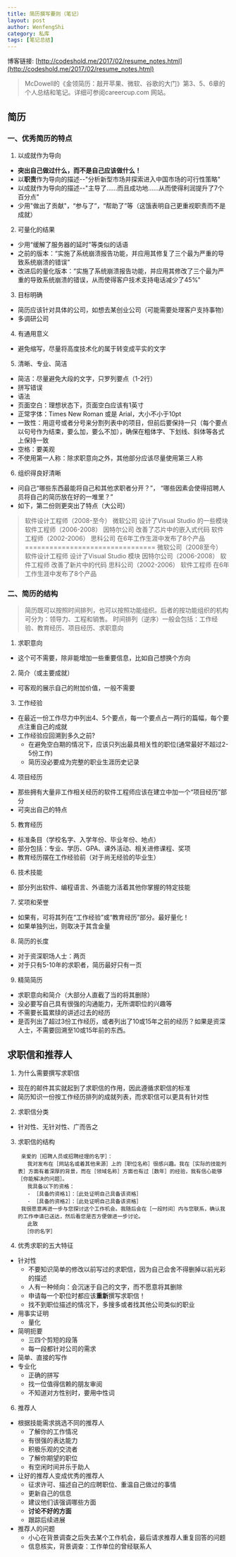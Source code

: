 ```yaml
---
title: 简历撰写要则（笔记）
layout: post
author: WenfengShi
category: 私库
tags: [笔记总结]
---
```

博客链接: [http://codeshold.me/2017/02/resume_notes.html](http://codeshold.me/2017/02/resume_notes.html)

> McDowell的《金领简历：敲开苹果、微软、谷歌的大门》第3、5、6章的个人总结和笔记。详细可参阅careercup.com 网站。


## 简历

### 一、优秀简历的特点

1. 以成就作为导向
- **突出自己做过什么，而不是自己应该做什么！**
- 以**职责**作为导向的描述--"分析新型市场并探索进入中国市场的可行性策略"
- 以成就作为导向的描述--"主导了……而且成功地……从而使得利润提升了7个百分点"
- 少用"做出了贡献"，“参与了”，“帮助了”等（这饿表明自己更重视职责而不是成就）

2. 可量化的结果
- 少用“缓解了服务器的延时”等类似的话语
- 之前的版本：“实施了系统崩溃报告功能，并应用其修复了三个最为严重的导致系统崩溃的错误”
- 改进后的量化版本：“实施了系统崩溃报告功能，并应用其修改了三个最为严重的导致系统崩溃的错误，从而使得客户技术支持电话减少了45%”

3. 目标明确
- 简历应该针对具体的公司，如想去某创业公司（可能需要处理客户支持事物）
- 多调研公司

4. 有通用意义
- 避免缩写，尽量将高度技术化的属于转变成平实的文字

5. 清晰、专业、简洁
- 简洁：尽量避免大段的文字，只罗列要点（1-2行）
- 拼写错误
- 语法
- 页面空白：理想状态下，页面空白应该有1英寸
- 正常字体：Times New Roman 或是 Arial，大小不小于10pt
- 一致性：用逗号或者分号来分割列表中的项目，但前后要保持一只（每个要点以句号作为结束，要么加，要么不加），确保在粗体字、下划线、斜体等各式上保持一致
- 空格：要美观
- 不使用第一人称：除求职意向之外，其他部分应该尽量使用第三人称

6. 组织得良好清晰
- 问自己“哪些东西最能将自己和其他求职者分开？”， “哪些因素会使得招聘人员将自己的简历放在好的一堆里？”
- 如下，第二份则更突出了特点（大公司）
> 软件设计工程师（2008-至今）
微软公司
    设计了Visual Studio 的一些模块
软件工程师（2006-2008）
因特尔公司
    改善了芯片中的嵌入式代码
软件工程师（2002-2006）
思科公司
    在6年工作生涯中发布了8个产品
================================
微软公司（2008至今）
软件设计工程师
    设计了Visual Studio 模块
因特尔公司（2006-2008）
软件工程师
    改善了新片中的代码
思科公司（2002-2006）
软件工程师
    在6年工作生涯中发布了8个产品


### 二、简历的结构

> 简历既可以按照时间排列，也可以按照功能组织。后者的按功能组织的机构可分为：领导力、工程和销售。
时间排列（逆序）一般会包括：工作经验、教育经历、项目经历、求职意向


1. 求职意向
- 这个可不需要，除非能增加一些重要信息，比如自己想换个方向

2. 简介（或主要成就）
- 可客观的展示自己的附加价值，一般不需要

3. 工作经验
- 在最近一份工作尽力中列出4、5个要点，每一个要点占一两行的篇幅，每个要点注重自己的成就
- 工作经验应回溯到多久之前?
  - 在避免空白期的情况下，应该只列出最具相关性的职位(通常最好不超过2-5份工作)
  - 简历没必要成为完整的职业生涯历史记录

4. 项目经历
- 那些拥有大量非工作相关经历的软件工程师应该在建立中加一个“项目经历”部分
- 可突出自己的特点

5. 教育经历
- 标准条目（学校名字、入学年份、毕业年份、地点）
- 部分包括：专业、学历、GPA、课外活动、相关进修课程、奖项
- 教育经历摆在工作经验前（对于尚无经验的毕业生）

6. 技术技能
- 部分列出软件、编程语言、外语能力活着其他你掌握的特定技能

7. 奖项和荣誉
- 如果有，可将其列在“工作经验”或“教育经历”部分。最好量化！
- 如果单独列出，则取决于其含金量

8. 简历的长度
- 对于资深职场人士：两页
- 对于只有5-10年的求职者，简历最好只有一页

9. 精简简历
- 求职意向和简介（大部分人直截了当的将其删除）
- 没必要写自己具有很强的沟通能力，无所谓职位的兴趣等
- 不需要长篇累牍的讲述过去的经历
- 是否列出了超过3份工作经历，或者列出了10或15年之前的经历？如果是资深人士，不需要回溯至10或15年前的东西。


## 求职信和推荐人

1. 为什么需要撰写求职信
- 现在的邮件其实就起到了求职信的作用，因此遵循求职信的标准
- 简历知识一份按工作经历排列的成就列表，而求职信可以更具有针对性

2. 求职信分类
- 针对性、无针对性、广而告之

3. 求职信的结构

        亲爱的［招聘人员或招聘经理的名字］：
          我对发布在［网站名或着其他来源］上的［职位名称］很感兴趣。我在［实际的技能列表］方面有着深厚的背景，而在［领域名称］方面也有过［数年］的经验，我有信心能够［你能解决的问题］。
          我具备以下的资格：
          - ［具备的资格1］：［此处证明自己具备该资格］
          - ［具备的资格2］：［此处证明自己具备该资格］  
        我很愿意再进一步与您探讨这个工作机会。我随后会在［一段时间］内与您联系，确认我的工作申请已送达，然后看您是否方便做进一步讨论。
          此致
         ［你的名字］

4. 优秀求职的五大特征
- 针对性
  - 不要知识简单的修改以前写过的求职信，因为自己会舍不得删掉以前光彩的描述
  - 人有一种倾向：会沉迷于自己的文字，而不愿意将其删除
  - 申请每一个职位时都应该**重新**撰写求职信！
  - 找不到职位描述的情况下，多搜多或者找其他公司类似的职业
- 用事实证明
  - 量化
- 简明扼要
  - 三四个剪短的段落
  - 每一段都针对公司的需求
- 简单、直接的写作
- 专业化
  - 正确的拼写
  - 找一位值得信赖的朋友审阅
  - 不知道对方性别时，要用中性词

6. 推荐人
- 根据技能需求挑选不同的推荐人
  - 了解你的工作情况
  - 有很强的表达能力
  - 积极乐观的交流者
  - 了解你期望的职位
  - 有空闲时间并乐于助人
- 让好的推荐人变成优秀的推荐人
  - 征求许可、描述自己的应聘职位、重温自己做过的事情
  - 更新自己的信息
  - 建议他们该强调哪些方面
  - **讨论不好的方面**
  - 跟踪后续进展
- 推荐人的问题
  - 小心在背景调查之后失去某个工作机会，最后请求推荐人重复回答的问题
  - 信息核实，背景调查：工作单位的曾经联系人

